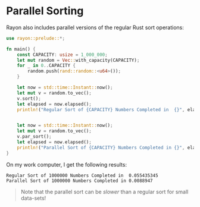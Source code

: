 # Parallel Sorting


Rayon also includes parallel versions of the regular Rust sort operations:

```rust
use rayon::prelude::*;

fn main() {
    const CAPACITY: usize = 1_000_000;
    let mut random = Vec::with_capacity(CAPACITY);
    for _ in 0..CAPACITY {
        random.push(rand::random::<u64>());
    }

    let now = std::time::Instant::now();
    let mut v = random.to_vec();
    v.sort();
    let elapsed = now.elapsed();
    println!("Regular Sort of {CAPACITY} Numbers Completed in  {}", elapsed.as_secs_f32());


    let now = std::time::Instant::now();
    let mut v = random.to_vec();
    v.par_sort();
    let elapsed = now.elapsed();
    println!("Parallel Sort of {CAPACITY} Numbers Completed in {}", elapsed.as_secs_f32());
}

```

On my work computer, I get the following results:

```
Regular Sort of 1000000 Numbers Completed in  0.055435345
Parallel Sort of 1000000 Numbers Completed in 0.0088947
```

> Note that the parallel sort can be *slower* than a regular sort for small data-sets!
